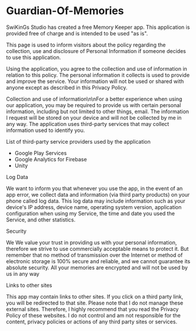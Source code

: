# Guardian-Of-Memories
SwiKinGs Studio has created a free Memory Keeper app. This application is provided free of charge and is intended to be used "as is".

This page is used to inform visitors about the policy regarding the collection, use and disclosure of Personal Information if someone decides to use this application.

Using the application, you agree to the collection and use of information in relation to this policy. The personal information it collects is used to provide and improve the service. Your information will not be used or shared with anyone except as described in this Privacy Policy.

Collection and use of information\n\nFor a better experience when using our application, you may be required to provide us with certain personal information, including but not limited to other things, email. The information I request will be stored on your device and will not be collected by me in any way.
The application uses third-party services that may collect information used to identify you.

List of third-party service providers used by the application
* Google Play Services
* Google Analytics for Firebase
* Unity

Log Data

We want to inform you that whenever you use the app, in the event of an app error, we collect data and information (via third party products) on your phone called log data. This log data may include information such as your device's IP address, device name, operating system version, application configuration when using my Service, the time and date you used the Service, and other statistics.

Security

We We value your trust in providing us with your personal information, therefore we strive to use commercially acceptable means to protect it. But remember that no method of transmission over the Internet or method of electronic storage is 100% secure and reliable, and we cannot guarantee its absolute security. 
All your memories are encrypted and will not be used by us in any way

Links to other sites

This app may contain links to other sites. If you click on a third party link, you will be redirected to that site. Please note that I do not manage these external sites. Therefore, I highly recommend that you read the Privacy Policy of these websites. I do not control and am not responsible for the content, privacy policies or actions of any third party sites or services.
